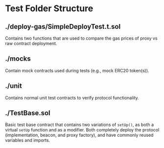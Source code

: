 # Test Folder Structure

## ./deploy-gas/SimpleDeployTest.t.sol

Contains two functions that are used to compare the gas prices of proxy vs raw contract deployment.

## ./mocks

Contain mock contracts used during tests (e.g., mock ERC20 token(s)).

## ./unit

Contains normal unit test contracts to verify protocol functionality.

## ./TestBase.sol 

Basic test base contract that contains two variations of `setUp()`, as both a virtual `setUp` function and as a modifier.
Both completely deploy the protocol (implementation, beacon, and proxy factory), and have commonly reused variables and imports.
